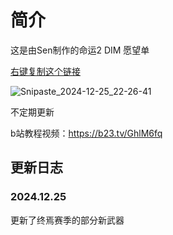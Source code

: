 # 简介
这是由Sen制作的命运2 DIM 愿望单

[右键复制这个链接](https://raw.githubusercontent.com/TonySen1/DIM-wish-list-for-Sen-for-Chinese/refs/heads/main/%E6%84%BF%E6%9C%9B%E5%8D%95.txt)

![Snipaste_2024-12-25_22-26-41](https://github.com/user-attachments/assets/d2ed9fb9-8b58-4501-b652-c789a91dd854)

不定期更新

b站教程视频：https://b23.tv/GhlM6fq

## 更新日志
### 2024.12.25
更新了终焉赛季的部分新武器
